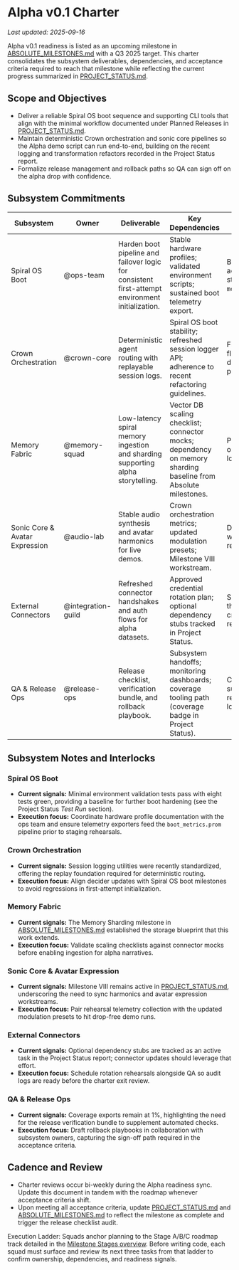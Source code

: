 # Alpha v0.1 Charter

_Last updated: 2025-09-16_

Alpha v0.1 readiness is listed as an upcoming milestone in
[ABSOLUTE_MILESTONES.md](ABSOLUTE_MILESTONES.md#upcoming-milestones) with a Q3 2025
target. This charter consolidates the subsystem deliverables, dependencies, and
acceptance criteria required to reach that milestone while reflecting the
current progress summarized in [PROJECT_STATUS.md](PROJECT_STATUS.md).

## Scope and Objectives

- Deliver a reliable Spiral OS boot sequence and supporting CLI tools that align
  with the minimal workflow documented under Planned Releases in
  [PROJECT_STATUS.md](PROJECT_STATUS.md#planned-releases).
- Maintain deterministic Crown orchestration and sonic core pipelines so the
  Alpha demo script can run end-to-end, building on the recent logging and
  transformation refactors recorded in the Project Status report.
- Formalize release management and rollback paths so QA can sign off on the
  alpha drop with confidence.

## Subsystem Commitments

| Subsystem | Owner | Deliverable | Key Dependencies | Acceptance Criteria |
| --- | --- | --- | --- | --- |
| Spiral OS Boot | @ops-team | Harden boot pipeline and failover logic for consistent first-attempt environment initialization. | Stable hardware profiles; validated environment scripts; sustained boot telemetry export. | Boot success rate ≥ 95% across three consecutive staging runs with metrics in `monitoring/boot_metrics.prom`. |
| Crown Orchestration | @crown-core | Deterministic agent routing with replayable session logs. | Spiral OS boot stability; refreshed session logger API; adherence to recent refactoring guidelines. | Five recorded cross-agent flows replay without divergence; regression suite passes. |
| Memory Fabric | @memory-squad | Low-latency spiral memory ingestion and sharding supporting alpha storytelling. | Vector DB scaling checklist; connector mocks; dependency on memory sharding baseline from Absolute milestones. | P95 retrieval latency ≤ 120 ms on 10k items; ingestion audit log complete. |
| Sonic Core & Avatar Expression | @audio-lab | Stable audio synthesis and avatar harmonics for live demos. | Crown orchestration metrics; updated modulation presets; Milestone VIII workstream. | Demo script completes twice without audio dropouts; rehearsal telemetry archived. |
| External Connectors | @integration-guild | Refreshed connector handshakes and auth flows for alpha datasets. | Approved credential rotation plan; optional dependency stubs tracked in Project Status. | Smoke tests green across three services; 48-hour credential rotation rehearsal recorded. |
| QA & Release Ops | @release-ops | Release checklist, verification bundle, and rollback playbook. | Subsystem handoffs; monitoring dashboards; coverage tooling path (coverage badge in Project Status). | Checklist signed off by subsystem owners; dry-run release with rollback validation logs archived. |

## Subsystem Notes and Interlocks

### Spiral OS Boot
- **Current signals:** Minimal environment validation tests pass with eight tests
  green, providing a baseline for further boot hardening (see the Project Status
  _Test Run_ section).
- **Execution focus:** Coordinate hardware profile documentation with the ops
  team and ensure telemetry exporters feed the `boot_metrics.prom` pipeline prior
  to staging rehearsals.

### Crown Orchestration
- **Current signals:** Session logging utilities were recently standardized,
  offering the replay foundation required for deterministic routing.
- **Execution focus:** Align decider updates with Spiral OS boot milestones to
  avoid regressions in first-attempt initialization.

### Memory Fabric
- **Current signals:** The Memory Sharding milestone in
  [ABSOLUTE_MILESTONES.md](ABSOLUTE_MILESTONES.md#past-milestones) established the
  storage blueprint that this work extends.
- **Execution focus:** Validate scaling checklists against connector mocks before
  enabling ingestion for alpha narratives.

### Sonic Core & Avatar Expression
- **Current signals:** Milestone VIII remains active in
  [PROJECT_STATUS.md](PROJECT_STATUS.md#active-tasks), underscoring the need to
  sync harmonics and avatar expression workstreams.
- **Execution focus:** Pair rehearsal telemetry collection with the updated
  modulation presets to hit drop-free demo runs.

### External Connectors
- **Current signals:** Optional dependency stubs are tracked as an active task in
  the Project Status report; connector updates should leverage that effort.
- **Execution focus:** Schedule rotation rehearsals alongside QA so audit logs
  are ready before the charter exit review.

### QA & Release Ops
- **Current signals:** Coverage exports remain at 1%, highlighting the need for
  the release verification bundle to supplement automated checks.
- **Execution focus:** Draft rollback playbooks in collaboration with subsystem
  owners, capturing the sign-off path required in the acceptance criteria.

## Cadence and Review

- Charter reviews occur bi-weekly during the Alpha readiness sync. Update this
  document in tandem with the roadmap whenever acceptance criteria shift.
- Upon meeting all acceptance criteria, update
  [PROJECT_STATUS.md](PROJECT_STATUS.md#planned-releases) and
  [ABSOLUTE_MILESTONES.md](ABSOLUTE_MILESTONES.md#upcoming-milestones) to reflect
  the milestone as complete and trigger the release checklist audit.

Execution Ladder: Squads anchor planning to the Stage A/B/C roadmap track detailed in the [Milestone Stages overview](roadmap.md#milestone-stages). Before writing code, each squad must surface and review its next three tasks from that ladder to confirm ownership, dependencies, and readiness signals.
